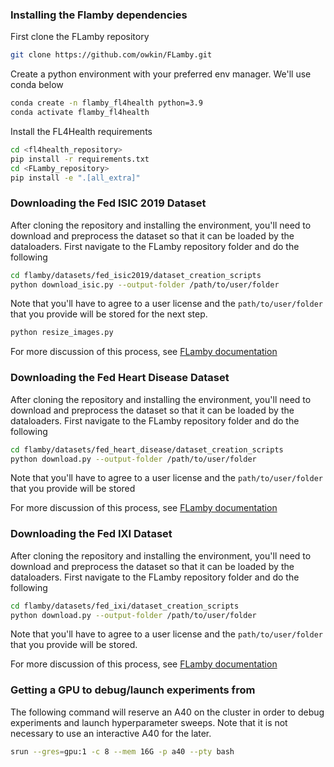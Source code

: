 ### Installing the Flamby dependencies

First clone the FLamby repository
``` bash
git clone https://github.com/owkin/FLamby.git
```
Create a python environment with your preferred env manager. We'll use conda below
``` bash
conda create -n flamby_fl4health python=3.9
conda activate flamby_fl4health
```
Install the FL4Health requirements
``` bash
cd <fl4health_repository>
pip install -r requirements.txt
cd <FLamby_repository>
pip install -e ".[all_extra]"
```

### Downloading the Fed ISIC 2019 Dataset

After cloning the repository and installing the environment, you'll need to download and preprocess the dataset so that it can be loaded by the dataloaders. First navigate to the FLamby repository folder and do the following
``` bash
cd flamby/datasets/fed_isic2019/dataset_creation_scripts
python download_isic.py --output-folder /path/to/user/folder
```
Note that you'll have to agree to a user license and the `path/to/user/folder` that you provide will be stored for the next step.
```bash
python resize_images.py
```
For more discussion of this process, see [FLamby documentation](https://owkin.github.io/FLamby/fed_isic.html#)

### Downloading the Fed Heart Disease Dataset

After cloning the repository and installing the environment, you'll need to download and preprocess the dataset so that it can be loaded by the dataloaders. First navigate to the FLamby repository folder and do the following
``` bash
cd flamby/datasets/fed_heart_disease/dataset_creation_scripts
python download.py --output-folder /path/to/user/folder
```
Note that you'll have to agree to a user license and the `path/to/user/folder` that you provide will be stored

For more discussion of this process, see [FLamby documentation](https://owkin.github.io/FLamby/fed_heart.html)

### Downloading the Fed IXI Dataset

After cloning the repository and installing the environment, you'll need to download and preprocess the dataset so that it can be loaded by the dataloaders. First navigate to the FLamby repository folder and do the following
``` bash
cd flamby/datasets/fed_ixi/dataset_creation_scripts
python download.py --output-folder /path/to/user/folder
```
Note that you'll have to agree to a user license and the `path/to/user/folder` that you provide will be stored.

For more discussion of this process, see [FLamby documentation](https://owkin.github.io/FLamby/fed_ixi.html#)

### Getting a GPU to debug/launch experiments from

The following command will reserve an A40 on the cluster in order to debug experiments and launch hyperparameter sweeps. Note that it is not necessary to use an interactive A40 for the later.

```bash
srun --gres=gpu:1 -c 8 --mem 16G -p a40 --pty bash
```

